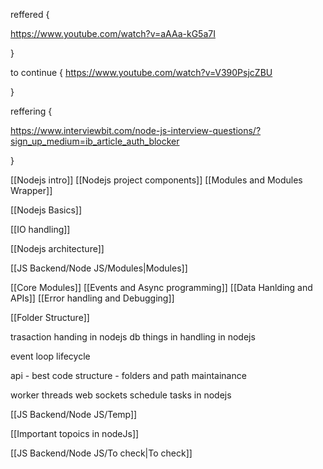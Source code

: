 
reffered {

https://www.youtube.com/watch?v=aAAa-kG5a7I

}

to continue {
https://www.youtube.com/watch?v=V390PsjcZBU

}


reffering {


https://www.interviewbit.com/node-js-interview-questions/?sign_up_medium=ib_article_auth_blocker

}



[[Nodejs intro]]
[[Nodejs project components]]
[[Modules and Modules Wrapper]]



[[Nodejs Basics]]

[[IO handling]]

[[Nodejs architecture]]



[[JS Backend/Node JS/Modules|Modules]]


[[Core Modules]]
[[Events and Async programming]]
[[Data Hanlding and APIs]]
[[Error handling and Debugging]]

[[Folder Structure]]







trasaction handing in nodejs
db things in handling in nodejs

event loop lifecycle


api - best code structure - folders and path maintainance




worker threads
web sockets
schedule tasks in nodejs

















[[JS Backend/Node JS/Temp]]





[[Important topoics in nodeJs]]


[[JS Backend/Node JS/To check|To check]]
